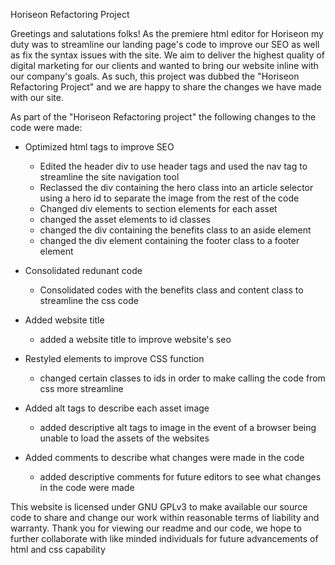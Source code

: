 Horiseon Refactoring Project

Greetings and salutations folks! As the premiere html editor for Horiseon my duty was to streamline our landing page's code to improve our SEO
as well as fix the syntax issues with the site. We aim to deliver the highest quality of digital marketing for our clients and wanted to bring
our website inline with our company's goals. As such, this project was dubbed the "Horiseon Refactoring Project" and we are happy to share the 
changes we have made with our site. 

As part of the "Horiseon Refactoring project" the following changes to the code were made:

- Optimized html tags to improve SEO
    - Edited the header div to use header tags and used the nav tag to streamline the site navigation tool
    - Reclassed the div containing the hero class into an article selector using a hero id to separate the image from the rest of the code
    - Changed div elements to section elements for each asset
    - changed the asset elements to id classes 
    - changed the div containing the benefits class to an aside element
    - changed the div element containing the footer class to a footer element

- Consolidated redunant code 
    - Consolidated codes with the benefits class and content class to streamline the css code

- Added website title
    - added a website title to improve website's seo

- Restyled elements to improve CSS function
    - changed certain classes to ids in order to make calling the code from css more streamline

- Added alt tags to describe each asset image
    - added descriptive alt tags to image in the event of a browser being unable to load the assets of the websites
    
- Added comments to describe what changes were made in the code
    - added descriptive comments for future editors to see what changes in the code were made

This website is licensed under GNU GPLv3 to make available our source code to share and change our work within reasonable terms of liability and warranty.
Thank you for viewing our readme and our code, we hope to further collaborate with like minded individuals for future advancements of html and css capability